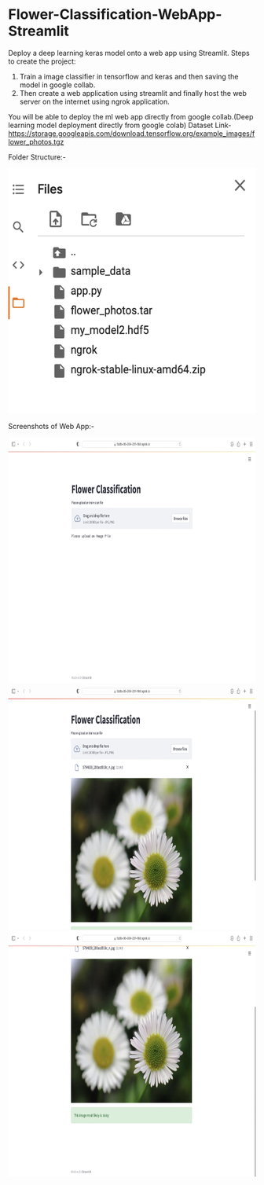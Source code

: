 # Flower-Classification-WebApp-Streamlit
Deploy a deep learning keras model onto a web app using Streamlit.
Steps to create the project:
1. Train a image classifier in tensorflow and keras and then saving the model in google collab. 
2. Then create a web application using streamlit and finally host the web server on the internet using ngrok application.

You will be able to deploy the ml web app directly from google collab.(Deep learning model deployment directly from google colab)
Dataset Link- https://storage.googleapis.com/download.tensorflow.org/example_images/flower_photos.tgz

Folder Structure:-




<img src="Flower Classification/Screenshots/img4.png" width="600" height="500">








Screenshots of Web App:-




<img src="Flower Classification/Screenshots/img1.png" width="600" height="500">






<img src="Flower Classification/Screenshots/img2.png" width="600" height="500">






<img src="Flower Classification/Screenshots/img3.png" width="600" height="500">



